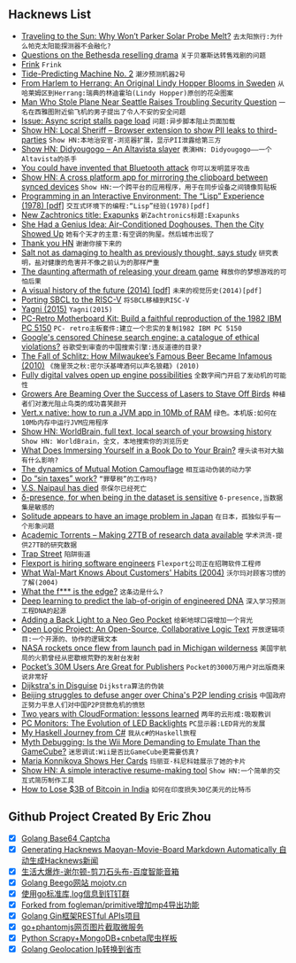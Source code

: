 ## Hacknews List


- [Traveling to the Sun: Why Won’t Parker Solar Probe Melt?](https://www.nasa.gov/feature/goddard/2018/traveling-to-the-sun-why-won-t-parker-solar-probe-melt)  `去太阳旅行:为什么帕克太阳能探测器不会融化?`
- [Questions on the Bethesda reselling drama](https://www.meganwalker.me.uk/2018/08/questions-on-the-bethesda-reselling-drama/)  `关于贝塞斯达转售戏剧的问题`
- [Frink](https://frinklang.org/)  `Frink`
- [Tide-Predicting Machine No. 2](https://en.wikipedia.org/wiki/Tide-Predicting_Machine_No._2)  `潮汐预测机器2号`
- [From Harlem to Herrang: An Original Lindy Hopper Blooms in Sweden](https://www.nytimes.com/2018/08/10/arts/dance/lindy-hop-herrang-norma-miller.html)  `从哈莱姆区到Herrang:瑞典的林迪霍珀(Lindy Hopper)原创的花朵图案`
- [Man Who Stole Plane Near Seattle Raises Troubling Security Question](https://www.nytimes.com/2018/08/11/us/seatac-stolen-plane-richard-b-russell.html)  `一名在西雅图附近偷飞机的男子提出了令人不安的安全问题`
- [Issue: Async script stalls page load](https://git.habd.as/comfusion/fractal-forest/issues/4)  `问题:异步脚本阻止页面加载`
- [Show HN: Local Sheriff – Browser extension to show PII leaks to third-parties](https://github.com/cliqz-oss/local-sheriff)  `Show HN:本地治安官-浏览器扩展，显示PII泄露给第三方`
- [Show HN: Didyougogo – An Altavista slayer](http://didyougogo.com/blog/didyougogo.html)  `表演HN: Didyougogo——一个Altavista的杀手`
- [You could have invented that Bluetooth attack](https://blog.trailofbits.com/2018/08/01/bluetooth-invalid-curve-points/)  `你可以发明蓝牙攻击`
- [Show HN: A cross platform app for mirroring the clipboard between synced devices](https://github.com/tiagovtristao/clipmir-desktop)  `Show HN:一个跨平台的应用程序，用于在同步设备之间镜像剪贴板`
- [Programming in an Interactive Environment: The “Lisp” Experience (1978) [pdf]](http://www.softwarepreservation.org/projects/interactive_c/bib/Sandewall-1978.pdf)  `交互式环境下的编程:“Lisp”经验(1978)[pdf]`
- [New Zachtronics title: Exapunks](http://www.zachtronics.com/exapunks/)  `新Zachtronics标题:Exapunks`
- [She Had a Genius Idea: Air-Conditioned Doghouses. Then the City Showed Up](https://www.nytimes.com/2018/08/12/nyregion/brooklyn-dog-doghouse-air-conditioned.html)  `她有个天才的主意:有空调的狗屋。然后城市出现了`
- [Thank you HN](item?id=17745688)  `谢谢你接下来的`
- [Salt not as damaging to health as previously thought, says study](https://www.theguardian.com/science/2018/aug/09/salt-not-as-damaging-to-health-as-previously-thought-says-study)  `研究表明，盐对健康的危害并不像之前认为的那样严重`
- [The daunting aftermath of releasing your dream game](https://www.pcgamer.com/the-daunting-aftermath-of-releasing-your-dream-game-as-told-by-the-devs-of-stardew-valley-owlboy-and-more/)  `释放你的梦想游戏的可怕后果`
- [A visual history of the future (2014) [pdf]](https://assets.publishing.service.gov.uk/government/uploads/system/uploads/attachment_data/file/360814/14-814-future-cities-visual-history.pdf)  `未来的视觉历史(2014)[pdf]`
- [Porting SBCL to the RISC-V](http://christophe.rhodes.io/notes/blog/posts/2018/beginning_an_sbcl_port/)  `将SBCL移植到RISC-V`
- [Yagni (2015)](https://martinfowler.com/bliki/Yagni.html)  `Yagni(2015)`
- [PC-Retro Motherboard Kit: Build a faithful reproduction of the 1982 IBM PC 5150](http://www.mtmscientific.com/pc-retro.html)  `PC- retro主板套件:建立一个忠实的复制1982 IBM PC 5150`
- [Google&#39;s censored Chinese search engine: a catalogue of ethical violations?](https://theconversation.com/googles-censored-chinese-search-engine-a-catalogue-of-ethical-violations-101046)  `谷歌受到审查的中国搜索引擎:违反道德的目录?`
- [The Fall of Schlitz: How Milwaukee’s Famous Beer Became Infamous (2010)](https://beerconnoisseur.com/articles/how-milwaukees-famous-beer-became-infamous)  `《施里茨之秋:密尔沃基啤酒何以声名狼藉》(2010)`
- [Fully digital valves open up engine possibilities](https://newatlas.com/camcon-digital-iva-valve-system/55827/)  `全数字阀门开启了发动机的可能性`
- [Growers Are Beaming Over the Success of Lasers to Stave Off Birds](https://www.npr.org/sections/thesalt/2018/08/12/633065620/growers-are-beaming-over-the-success-of-lasers-to-stave-off-thieving-birds)  `种植者们对激光阻止鸟类的成功喜笑颜开`
- [Vert.x native: how to run a JVM app in 10Mb of RAM](https://www.jetdrone.xyz/2018/08/10/Vertx-native-image-10mb.html)  `绿色。本机版:如何在10Mb内存中运行JVM应用程序`
- [Show HN: WorldBrain, full text, local search of your browsing history](https://worldbrain.io/#)  `Show HN: WorldBrain，全文，本地搜索你的浏览历史`
- [What Does Immersing Yourself in a Book Do to Your Brain?](https://lithub.com/what-does-immersing-yourself-in-a-book-do-to-your-brain/)  `埋头读书对大脑有什么影响?`
- [The dynamics of Mutual Motion Camouflage](https://www.sciencedirect.com/science/article/pii/S016769111200120X)  `相互运动伪装的动力学`
- [Do “sin taxes” work?](https://www.economist.com/the-economist-explains/2018/08/10/do-sin-taxes-work)  `“罪孽税”的工作吗?`
- [V.S. Naipaul has died](https://www.nytimes.com/2018/08/11/obituaries/vs-naipaul-dead-author-nobel-prize.html)  `奈保尔已经死亡`
- [δ-presence, for when being in the dataset is sensitive](https://desfontain.es/privacy/delta-presence.html)  `δ-presence,当数据集是敏感的`
- [Solitude appears to have an image problem in Japan](https://www.japantimes.co.jp/news/2018/08/11/national/media-national/solitude-appears-image-problem-japan/)  `在日本，孤独似乎有一个形象问题`
- [Academic Torrents – Making 27TB of research data available](http://academictorrents.com/)  `学术洪流-提供27TB的研究数据`
- [Trap Street](https://en.wikipedia.org/wiki/Trap_street)  `陷阱街道`
- [Flexport is hiring software engineers](https://www.flexport.com/careers/department/engineering)  `Flexport公司正在招聘软件工程师`
- [What Wal-Mart Knows About Customers&#39; Habits (2004)](https://www.nytimes.com/2004/11/14/business/yourmoney/what-walmart-knows-about-customers-habits.html)  `沃尔玛对顾客习惯的了解(2004)`
- [What the f*** is the edge?](https://arcentry.com/blog/what-the-f-is-the-edge/)  `这条边是什么?`
- [Deep learning to predict the lab-of-origin of engineered DNA](https://www.nature.com/articles/s41467-018-05378-z)  `深入学习预测工程DNA的起源`
- [Adding a Back Light to a Neo Geo Pocket](https://www.igorkromin.net/index.php/2018/08/12/adding-a-back-light-to-a-neo-geo-pocket-not-color/)  `给新地球口袋增加一个背光`
- [Open Logic Project: An Open-Source, Collaborative Logic Text](http://openlogicproject.org/)  `开放逻辑项目:一个开源的、协作的逻辑文本`
- [NASA rockets once flew from launch pad in Michigan wilderness](https://www.mlive.com/news/index.ssf/2018/08/rockets_once_flew_at_launch_pa.html)  `美国宇航局的火箭曾经从密歇根荒野的发射台发射`
- [Pocket’s 30M Users Are Great for Publishers](https://www.bloomberg.com/news/articles/2018-08-09/pocket-s-30-million-users-are-great-for-publishers)  `Pocket的3000万用户对出版商来说非常好`
- [Dijkstra&#39;s in Disguise](https://blog.evjang.com/2018/08/dijkstras.html)  `Dijkstra算法的伪装`
- [Beijing struggles to defuse anger over China&#39;s P2P lending crisis](https://www.reuters.com/article/us-china-lenders-p2p-insight/beijing-struggles-to-defuse-anger-over-chinas-p2p-lending-crisis-idUSKBN1KX077)  `中国政府正努力平息人们对中国P2P贷款危机的愤怒`
- [Two years with CloudFormation: lessons learned](https://sanderknape.com/2018/08/two-years-with-cloudformation-lessons-learned/)  `两年的云形成:吸取教训`
- [PC Monitors: The Evolution of LED Backlights](https://pcmonitors.info/articles/the-evolution-of-led-backlights/)  `PC显示器:LED背光的发展`
- [My Haskell Journey from C#](http://cvlad.info/haskell/)  `我从c#的Haskell旅程`
- [Myth Debugging: Is the Wii More Demanding to Emulate Than the GameCube?](https://dolphin-emu.org/blog/2018/07/21/myth-debugging-wii-more-demanding-emulate-gamecube/)  `迷思调试:Wii是否比GameCube更需要仿真?`
- [Maria Konnikova Shows Her Cards](https://www.nytimes.com/2018/08/10/science/maria-konnikova-poker.html)  `玛丽亚·科尼科娃展示了她的卡片`
- [Show HN: A simple interactive resume-making tool](https://danplisetsky.github.io/resume-maker/)  `Show HN:一个简单的交互式简历制作工具`
- [How to Lose $3B of Bitcoin in India](https://www.bloomberg.com/news/articles/2018-08-09/cryptokidnapping-or-how-to-lose-3-billion-of-bitcoin-in-india)  `如何在印度损失30亿美元的比特币`

## Github Project Created By Eric Zhou

- [x] [Golang Base64 Captcha](https://github.com/mojocn/base64Captcha)
- [x] [Generating Hacknews Maoyan-Movie-Board Markdown Automatically 自动生成Hacknews新闻](https://github.com/dejavuzhou/md-genie)
- [x] [生活大爆炸-谢尔顿-剪刀石头布-百度智能音箱](https://github.com/mojocn/dueros-bang-game)
- [x] [Golang Beego网站 mojotv.cn](https://github.com/mojocn/www.mojotv.cn)
- [x] [使用go标准库,log信息到钉钉群](https://github.com/mojocn/dooger)
- [x] [Forked from fogleman/primitive增加mp4导出功能](https://github.com/mojocn/primitive)
- [x] [Golang Gin框架RESTful APIs项目](https://github.com/JJJJJJJerk/ezier-golang-web-api-framework)
- [x] [go+phantomjs网页图片截取微服务](https://github.com/mojocn/screen_shot)
- [x] [Python Scrapy+MongoDB+cnbeta爬虫样板](https://github.com/mojocn/scrapy_mongodb_boilerplate_cnbeta)
- [x] [Golang Geolocation Ip转换到省市](https://github.com/mojocn/ip2location)